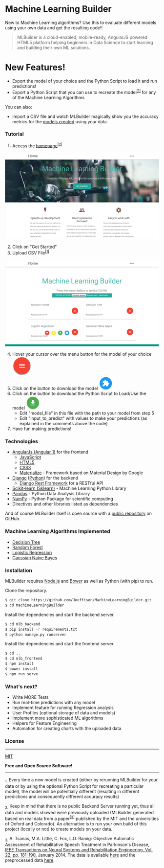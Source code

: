 # Machine Learning Builder
New to Machine Learning algorithms? Use this to evaluate different models using your own data and get the resulting code!!

> MLBuilder is a cloud-enabled, mobile-ready,
> AngularJS powered HTML5 platform helping
> beginners in Data Science to start learning and
> building their own ML solutions.


# New Features!
- Export the model of your choice and the Python Script to load it and run predictions!
- Export a Python Script that you can use to recreate the model<sup>[[1]](#footnote1)</sup> for any of the Machine Learning Algorithms

You can also:
- Import a CSV file and watch MLBuilder magically show you the accuracy metrics for the [models created](#machine-learning-algorithms-implemented) using your data.


### Tutorial

1. Access the [homepage]<sup>[[2]](#footnote2)</sup>

![MLBuilder Homepage][IMG Homepage]

2. Click on "Get Started"
3. Upload CSV File<sup>[[1]](#footnote1)</sup>

![MLBuilder Homepage][IMG Model Results]

4. Hover your cursor over the menu button for the model of your choice ![Menu Button][IMG Menu Button]
5. Click on the button to download the model ![Menu Button][IMG Download Model]
6. Click on the button to download the Python Script to Load/Use the model ![Menu Button][IMG Download Script Load Model]
    - Edit "model_file" in this file with the path to your model from step 5
    - Edit "input_to_predict" with values to make your predictions (as explained in the comments above the code)
7. Have fun making predictions!


### Technologies

- [AngularJs (Angular 1)][AngularJs] for the frontend
    - [JavaScript]
    - [HTML5]
    - [CSS3]
    - [Materialize] - Framework based on Material Design by Google
- [Django] ([Python]) for the backend
    - [Django Rest Framework][django-rest-framework] for a RESTful API
- [Scikit-learn (Sklearn)][scikit-learn] - Machine Learning Python Library
- [Pandas] - Python Data Analysis Library
- [NumPy] - Python Package for scientific computing
- Directives and other libraries listed as dependencies
 
And of course MLBuilder itself is open source with a [public repository][git-repo] on GitHub.


### Machine Learning Algorithms Implemented
- [Decision Tree]
- [Random Forest]
- [Logistic Regression]
- [Gaussian Naive Bayes]


### Installation

MLBuilder requires [Node.js] and [Bower] as well as Python (with pip) to run.

Clone the repository.

```sh
$ git clone https://github.com/Joeffison/MachineLearningBuilder.git
$ cd MachineLearningBuilder
```

Install the dependencies and start the backend server.

```sh
$ cd mlb_backend
$ pip install -r requirements.txt
$ python manage.py runserver
```

Install the dependencies and start the frontend server.

```sh
$ cd ..
$ cd mlb_frontend
$ npm install
$ bower install
$ npm run serve
```


### What's next?

 - Write MORE Tests
 - Run real-time predictions with any model
 - Implement feature for running Regression analysis
 - User Profiles (optional storage of data and models)
 - Implement more sophisticated ML algorithms
 - Helpers for Feature Engineering
 - Automation for creating charts with the uploaded data


### License
----
[MIT][license]


**Free and Open Source Software!**


[//]: # (Referenced links)
[homepage]: <https://joeffison.github.io/MachineLearningBuilder/>
[git-repo]: <https://github.com/Joeffison/MachineLearningBuilder>

[AngularJS]: <http://angularjs.org>
[js]: <https://www.javascript.com>
[javascript]: <https://www.javascript.com>
[html5]: <https://developer.mozilla.org/en-US/docs/Web/Guide/HTML/HTML5>
[css3]: <https://developer.mozilla.org/en-US/docs/Web/CSS/CSS3>
[materialize]: <http://materializecss.com/about.html>
[django]: <https://www.djangoproject.com/>
[python]: <https://www.python.org/>
[django-rest-framework]: <http://www.django-rest-framework.org>
[scikit-learn]: <http://scikit-learn.org/stable/>
[pandas]: <https://pandas.pydata.org/>
[numpy]: <http://www.numpy.org>
[node.js]: <http://nodejs.org>
[bower]: <https://bower.io/>
[Gulp]: <http://gulpjs.com>

[Decision Tree]: <https://www.r-bloggers.com/using-decision-trees-to-predict-infant-birth-weights/>
[Random Forest]: <https://www.r-bloggers.com/random-forests-in-r/>
[Logistic Regression]: <https://www.r-bloggers.com/how-to-perform-a-logistic-regression-in-r/>
[Gaussian Naive Bayes]: <https://machinelearningmastery.com/naive-bayes-for-machine-learning/>

[license]: <https://github.com/Joeffison/MachineLearningBuilder/blob/master/LICENSE>

[paper tsanas parkinson]: <http://ieeexplore.ieee.org/document/6678640/>
[paper-data tsanas parkinson]: <https://archive.ics.uci.edu/ml/datasets/LSVT+Voice+Rehabilitation>
[paper-data-preprocessed tsanas parkinson]: <https://github.com/Joeffison/MachineLearningBuilder/blob/master/docs/mock_data/LSVT_voice_rehabilitation.csv>

[//]: # (Referenced Images)
[IMG Homepage]: <https://github.com/Joeffison/MachineLearningBuilder/raw/development/docs/img/mlb_page_home.png>
[IMG Model Results]: <https://github.com/Joeffison/MachineLearningBuilder/raw/development/docs/img/mlb_page_models_results.png>
[IMG Menu Button]: <https://github.com/Joeffison/MachineLearningBuilder/raw/development/docs/img/mlb_btn_menu.png>
[IMG Download Model]: <https://github.com/Joeffison/MachineLearningBuilder/raw/development/docs/img/mlb_btn_download_model.png>
[IMG Download Script Load Model]: <https://github.com/Joeffison/MachineLearningBuilder/raw/development/docs/img/mlb_btn_download_code_load_model.png>

[//]: # (Footnotes)

----
<a name="footnote1"></a><sub>1.</sub> Every time a new model is created (either by rerunning MLBuilder for your data or by using the optional Python Script for recreating a particular model), the model will be potentially different (resulting in different predictions and consequently different accuracy results)

<a name="footnote2"></a><sub>2.</sub> Keep in mind that there is no public Backend Server running yet, thus all data and models showed were previously uploaded (MLBuilder generated based on real data from a paper<sup>[[3]](#footnote3)</sup> published by the MIT and the universities of Oxford and Colorado). An alternative is to run your own build of this project (locally or not) to create models on your data.

<a name="footnote3"></a><sub>3.</sub> A. Tsanas, M.A. Little, C. Fox, L.O. Ramig: Objective Automatic Assessment of Rehabilitative Speech Treatment in Parkinson's Disease, [IEEE Transactions on Neural Systems and Rehabilitation Engineering, Vol. 22, pp. 181-190][paper tsanas parkinson], January 2014. The data is available [here][paper-data tsanas parkinson] and the preprocessed data [here][paper-data-preprocessed tsanas parkinson].

